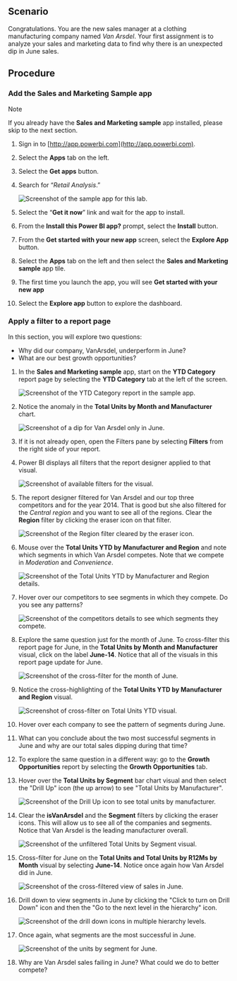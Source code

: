 <!---TODO: Remove 
## Learning objectives

At the end of lab, you will be able to perform the following tasks: 
- Install a power BI app
- Filter a Power BI dashboard
- Analyze the data that makes up a visual
- Sort data and apply cross-filtering to a report

Estimated time to finish this lab: 20 to 30 minutes
---->

## Scenario

Congratulations. You are the new sales manager at a clothing manufacturing company named *Van Arsdel*. Your first assignment is to analyze your sales and marketing data to find why there is an unexpected dip in June sales. 

## Procedure

### Add the Sales and Marketing Sample app

> [!NOTE]
> If you already have the **Sales and Marketing sample** app installed, please skip to the next section.

1. Sign in to [http://app.powerbi.com](http://app.powerbi.com).
1. Select the **Apps** tab on the left.
1. Select the **Get apps** button.
1. Search for “_Retail Analysis_.”  

   ![Screenshot of the sample app for this lab.](../media/lab-2/power-bi-top-app-results.png)

1. Select the “**Get it now**” link and wait for the app to install.
1. From the **Install this Power BI app?** prompt, select the **Install** button.
1. From the **Get started with your new app** screen, select the **Explore App** button. 
1. Select the **Apps** tab on the left and then select the **Sales and Marketing sample** app tile.
1. The first time you launch the app, you will see **Get started with your new app**
1. Select the **Explore app** button to explore the dashboard.

 ### Apply a filter to a report page

In this section, you will explore two questions:

*  Why did our company, VanArsdel, underperform in June?
*  What are our best growth opportunities?

1. In the **Sales and Marketing sample** app, start on the **YTD Category** report page by selecting the **YTD Category** tab at the left of the screen.

   ![Screenshot of the YTD Category report in the sample app.](../media/lab-2/power-bi-ytd-category-report.png)

1. Notice the anomaly in the **Total Units by Month and Manufacturer** chart. 

   ![Screenshot of a dip for Van Arsdel only in June.](../media/lab-2/power-bi-june-dip.png)

1. If it is not already open, open the Filters pane by selecting **Filters** from the right side of your report.

1. Power BI displays all filters that the report designer applied to that visual.

   ![Screenshot of available filters for the visual.](../media/lab-2/power-bi-lab-filters.png)

1. The report designer filtered for Van Arsdel and our top three competitors and for the year 2014. That is good but she also filtered for the *Central region* and you want to see all of the regions. Clear the **Region** filter by clicking the eraser icon on that filter.

   ![Screenshot of the Region filter cleared by the eraser icon.](../media/lab-2/power-bi-region-filter.png)

1. Mouse over the **Total Units YTD by Manufacturer and Region** and note which segments in which Van Arsdel competes. Note that we compete in *Moderation* and *Convenience*.

   ![Screenshot of the Total Units YTD by Manufacturer and Region details.](../media/lab-2/power-bi-hover-1.png)

1. Hover over our competitors to see segments in which they compete. Do you see any patterns?

   ![Screenshot of the competitors details to see which segments they compete.](../media/lab-2/power-bi-hover-2.png)

1. Explore the same question just for the month of June. To cross-filter this report page for June, in the **Total Units by Month and Manufacturer** visual, click on the label **June-14**. Notice that all of the visuals in this report page update for June. 

   ![Screenshot of the cross-filter for the month of June.](../media/lab-2/power-bi-crossfilter-for-june.png)

1. Notice the cross-highlighting of the **Total Units YTD by Manufacturer and Region** visual. 

   ![Screenshot of cross-filter on Total Units YTD visual.](../media/lab-2/power-bi-visual-crossfilter-highlights.png)

1. Hover over each company to see the pattern of segments during June.

1. What can you conclude about the two most successful segments in June and why are our total sales dipping during that time?

1. To explore the same question in a different way: go to the **Growth Opportunities** report by selecting the **Growth Opportunities** tab.

1. Hover over the **Total Units by Segment** bar chart visual and then select the "Drill Up" icon (the up arrow) to see "Total Units by Manufacturer". 

   ![Screenshot of the Drill Up icon to see total units by manufacturer.](../media/lab-2/power-bi-filter-up-icon.png)

1. Clear the **isVanArsdel** and the **Segment** filters by clicking the eraser icons. This will allow us to see all of the companies and segments. Notice that Van Arsdel is the leading manufacturer overall. 

   ![Screenshot of the unfiltered Total Units by Segment visual.](../media/lab-2/power-bi-total-units-manufacturer.png)

1. Cross-filter for June on the **Total Units and Total Units by R12Ms by Month** visual by selecting **June-14**. Notice once again how Van Arsdel did in June.

   ![Screenshot of the cross-filtered view of sales in June.](../media/lab-2/power-bi-crossfilter-june-total-units.png)

1. Drill down to view segments in June by clicking the "Click to turn on Drill Down" icon and then the "Go to the next level in the hierarchy" icon. 

   ![Screenshot of the drill down icons in multiple hierarchy levels.](../media/lab-2/power-bi-drilldown.png)

1. Once again, what segments are the most successful in June.

   ![Screenshot of the units by segment for June.](../media/lab-2/power-bi-segments-in-june.png)

1. Why are Van Arsdel sales failing in June? What could we do to better compete? 
